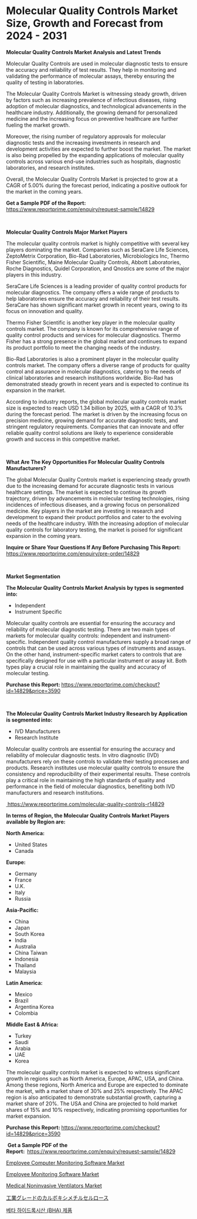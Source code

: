 <p><h1>Molecular Quality Controls Market Size, Growth and Forecast from 2024 - 2031</h1></p><p><strong>Molecular Quality Controls Market Analysis and Latest Trends</strong></p>
<p><p>Molecular Quality Controls are used in molecular diagnostic tests to ensure the accuracy and reliability of test results. They help in monitoring and validating the performance of molecular assays, thereby ensuring the quality of testing in laboratories.</p><p>The Molecular Quality Controls Market is witnessing steady growth, driven by factors such as increasing prevalence of infectious diseases, rising adoption of molecular diagnostics, and technological advancements in the healthcare industry. Additionally, the growing demand for personalized medicine and the increasing focus on preventive healthcare are further fueling the market growth.</p><p>Moreover, the rising number of regulatory approvals for molecular diagnostic tests and the increasing investments in research and development activities are expected to further boost the market. The market is also being propelled by the expanding applications of molecular quality controls across various end-use industries such as hospitals, diagnostic laboratories, and research institutes.</p><p>Overall, the Molecular Quality Controls Market is projected to grow at a CAGR of 5.00% during the forecast period, indicating a positive outlook for the market in the coming years.</p></p>
<p><strong>Get a Sample PDF of the Report:&nbsp;</strong> <a href="https://www.reportprime.com/enquiry/request-sample/14829">https://www.reportprime.com/enquiry/request-sample/14829</a></p>
<p>&nbsp;</p>
<p><strong>Molecular Quality Controls Major Market Players</strong></p>
<p><p>The molecular quality controls market is highly competitive with several key players dominating the market. Companies such as SeraCare Life Sciences, ZeptoMetrix Corporation, Bio-Rad Laboratories, Microbiologics Inc, Thermo Fisher Scientific, Maine Molecular Quality Controls, Abbott Laboratories, Roche Diagnostics, Quidel Corporation, and Qnostics are some of the major players in this industry.</p><p>SeraCare Life Sciences is a leading provider of quality control products for molecular diagnostics. The company offers a wide range of products to help laboratories ensure the accuracy and reliability of their test results. SeraCare has shown significant market growth in recent years, owing to its focus on innovation and quality.</p><p>Thermo Fisher Scientific is another key player in the molecular quality controls market. The company is known for its comprehensive range of quality control products and services for molecular diagnostics. Thermo Fisher has a strong presence in the global market and continues to expand its product portfolio to meet the changing needs of the industry.</p><p>Bio-Rad Laboratories is also a prominent player in the molecular quality controls market. The company offers a diverse range of products for quality control and assurance in molecular diagnostics, catering to the needs of clinical laboratories and research institutions worldwide. Bio-Rad has demonstrated steady growth in recent years and is expected to continue its expansion in the market.</p><p>According to industry reports, the global molecular quality controls market size is expected to reach USD 1.34 billion by 2025, with a CAGR of 10.3% during the forecast period. The market is driven by the increasing focus on precision medicine, growing demand for accurate diagnostic tests, and stringent regulatory requirements. Companies that can innovate and offer reliable quality control solutions are likely to experience considerable growth and success in this competitive market.</p></p>
<p>&nbsp;</p>
<p><strong>What Are The Key Opportunities For Molecular Quality Controls Manufacturers?</strong></p>
<p><p>The global Molecular Quality Controls market is experiencing steady growth due to the increasing demand for accurate diagnostic tests in various healthcare settings. The market is expected to continue its growth trajectory, driven by advancements in molecular testing technologies, rising incidences of infectious diseases, and a growing focus on personalized medicine. Key players in the market are investing in research and development to expand their product portfolios and cater to the evolving needs of the healthcare industry. With the increasing adoption of molecular quality controls for laboratory testing, the market is poised for significant expansion in the coming years.</p></p>
<p><strong>Inquire or Share Your Questions If Any Before Purchasing This Report:</strong> <a href="https://www.reportprime.com/enquiry/pre-order/14829">https://www.reportprime.com/enquiry/pre-order/14829</a></p>
<p>&nbsp;</p>
<p><strong>Market Segmentation</strong></p>
<p><strong>The Molecular Quality Controls Market Analysis by types is segmented into:</strong></p>
<p><ul><li>Independent</li><li>Instrument Specific</li></ul></p>
<p><p>Molecular quality controls are essential for ensuring the accuracy and reliability of molecular diagnostic testing. There are two main types of markets for molecular quality controls: independent and instrument-specific. Independent quality control manufacturers supply a broad range of controls that can be used across various types of instruments and assays. On the other hand, instrument-specific market caters to controls that are specifically designed for use with a particular instrument or assay kit. Both types play a crucial role in maintaining the quality and accuracy of molecular testing.</p></p>
<p><strong>Purchase this Report:&nbsp;</strong><a href="https://www.reportprime.com/checkout?id=14829&price=3590">https://www.reportprime.com/checkout?id=14829&price=3590</a></p>
<p>&nbsp;</p>
<p><strong>The Molecular Quality Controls Market Industry Research by Application is segmented into:</strong></p>
<p><ul><li>IVD Manufacturers</li><li>Research Institute</li></ul></p>
<p><p>Molecular quality controls are essential for ensuring the accuracy and reliability of molecular diagnostic tests. In vitro diagnostic (IVD) manufacturers rely on these controls to validate their testing processes and products. Research institutes use molecular quality controls to ensure the consistency and reproducibility of their experimental results. These controls play a critical role in maintaining the high standards of quality and performance in the field of molecular diagnostics, benefiting both IVD manufacturers and research institutions.</p></p>
<p><a href="https://www.reportprime.com/molecular-quality-controls-r14829">&nbsp;https://www.reportprime.com/molecular-quality-controls-r14829</a></p>
<p><strong>In terms of Region, the Molecular Quality Controls Market Players available by Region are:</strong></p>
<p>
    <p> <strong> North America: </strong>
        <ul>
            <li>United States</li>
            <li>Canada</li>
        </ul>
        </p> 
    <p> <strong> Europe: </strong>
        <ul>
            <li>Germany</li>
            <li>France</li>
            <li>U.K.</li>
            <li>Italy</li>
            <li>Russia</li>
        </ul>
        </p> 
    <p> <strong> Asia-Pacific: </strong>
        <ul>
            <li>China</li>
            <li>Japan</li>
            <li>South Korea</li>
            <li>India</li>
            <li>Australia</li>
            <li>China Taiwan</li>
            <li>Indonesia</li>
            <li>Thailand</li>
            <li>Malaysia</li>
        </ul>
        </p> 
    <p> <strong> Latin America: </strong>
        <ul>
            <li>Mexico</li>
            <li>Brazil</li>
            <li>Argentina Korea</li>
            <li>Colombia</li>
        </ul>
        </p> 
    <p> <strong> Middle East & Africa: </strong>
        <ul>
            <li>Turkey</li>
            <li>Saudi</li>
            <li>Arabia</li>
            <li>UAE</li>
            <li>Korea</li>
        </ul>
    </p>
    </p>
<p><p>The molecular quality controls market is expected to witness significant growth in regions such as North America, Europe, APAC, USA, and China. Among these regions, North America and Europe are expected to dominate the market, with a market share of 30% and 25% respectively. The APAC region is also anticipated to demonstrate substantial growth, capturing a market share of 20%. The USA and China are projected to hold market shares of 15% and 10% respectively, indicating promising opportunities for market expansion.</p></p>
<p><strong>Purchase this Report: </strong><a href="https://www.reportprime.com/checkout?id=14829&price=3590">https://www.reportprime.com/checkout?id=14829&price=3590</a></p>
<p>&nbsp;<strong>Get a Sample PDF of the Report:&nbsp;&nbsp;</strong><a href="https://www.reportprime.com/enquiry/request-sample/14829">https://www.reportprime.com/enquiry/request-sample/14829</a></p>
<p><strong></strong></p>
<p><p><a href="https://github.com/BurtonGALEN/Market-Research-Report-List-1/blob/main/employee-computer-monitoring-software-market.md">Employee Computer Monitoring Software Market</a></p><p><a href="https://github.com/VincentButlerjXXf/Market-Research-Report-List-1/blob/main/employee-monitoring-software-market.md">Employee Monitoring Software Market</a></p><p><a href="https://medium.com/@jayrussel94/medical-noninvasive-ventilators-market-share-size-trends-industry-analysis-report-by-type-by-69b70c92a6d9">Medical Noninvasive Ventilators Market</a></p><p><a href="https://github.com/mohamedbakry57/Market-Research-Report-List-5/blob/main/757759687082.md">工業グレードのカルボキシメチルセルロース</a></p><p><a href="https://github.com/laholand/Market-Research-Report-List-6/blob/main/7540733107908.md">베타 하이드록시산 (BHA) 제품</a></p></p>